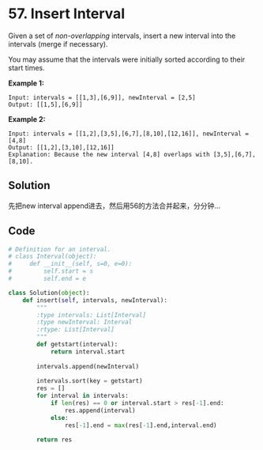 # 57. Insert Interval

Given a set of *non-overlapping* intervals, insert a new interval into the intervals (merge if necessary).

You may assume that the intervals were initially sorted according to their start times.

**Example 1:**

```
Input: intervals = [[1,3],[6,9]], newInterval = [2,5]
Output: [[1,5],[6,9]]
```

**Example 2:**

```
Input: intervals = [[1,2],[3,5],[6,7],[8,10],[12,16]], newInterval = [4,8]
Output: [[1,2],[3,10],[12,16]]
Explanation: Because the new interval [4,8] overlaps with [3,5],[6,7],[8,10].
```



## Solution

先把new interval append进去，然后用56的方法合并起来，分分钟...



## Code

```python
# Definition for an interval.
# class Interval(object):
#     def __init__(self, s=0, e=0):
#         self.start = s
#         self.end = e

class Solution(object):
    def insert(self, intervals, newInterval):
        """
        :type intervals: List[Interval]
        :type newInterval: Interval
        :rtype: List[Interval]
        """
        def getstart(interval):
            return interval.start
        
        intervals.append(newInterval)
        
        intervals.sort(key = getstart)
        res = []
        for interval in intervals:
            if len(res) == 0 or interval.start > res[-1].end:
                res.append(interval)
            else:
                res[-1].end = max(res[-1].end,interval.end)
                
        return res
```

